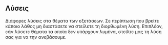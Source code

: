 ## Λύσεις

Διάφορες λύσεις στα θέματα των εξετάσεων. Σε περίπτωση που βρείτε κάποιο λάθος μη διαστάσετε να στείλετε τη διορθωμένη λύση. Επιπλέον, εάν λύσετε θέματα τα οποία δεν υπάρχουν λυμένα, στείλτε μας τη λύση σας για να την ανεβάσουμε.
